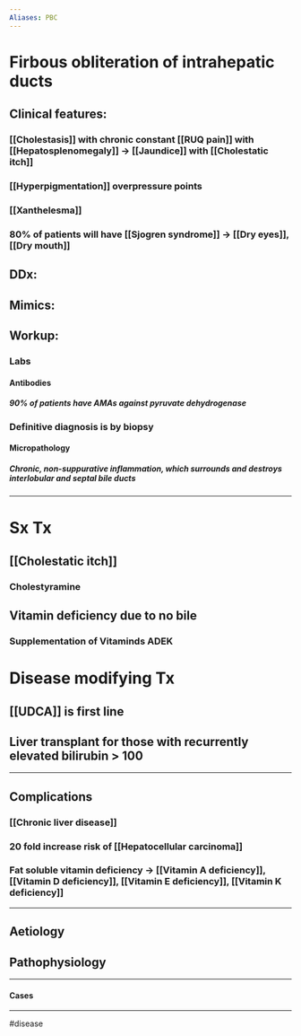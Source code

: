 ```yaml
---
Aliases: PBC
---
```

# Firbous obliteration of intrahepatic ducts
## Clinical features:
### [[Cholestasis]] with chronic constant [[RUQ pain]] with [[Hepatosplenomegaly]] -> [[Jaundice]] with [[Cholestatic itch]]
### [[Hyperpigmentation]] overpressure points
### [[Xanthelesma]]
### 80% of patients will have [[Sjogren syndrome]] -> [[Dry eyes]], [[Dry mouth]]
## DDx:
###
## Mimics:
###
## Workup:
### Labs
#### Antibodies
##### 90% of patients have AMAs against pyruvate dehydrogenase
### Definitive diagnosis is by biopsy
#### Micropathology
##### Chronic, non-suppurative inflammation, which surrounds and destroys interlobular and septal bile ducts

---
# Sx Tx
## [[Cholestatic itch]]
### Cholestyramine
## Vitamin deficiency due to no bile
### Supplementation of Vitaminds ADEK
# Disease modifying Tx
## [[UDCA]] is first line
## Liver transplant for those with recurrently elevated bilirubin > 100

---
## Complications
### [[Chronic liver disease]]
### 20 fold increase risk of [[Hepatocellular carcinoma]]
### Fat soluble vitamin deficiency -> [[Vitamin A deficiency]], [[Vitamin D deficiency]], [[Vitamin E deficiency]], [[Vitamin K deficiency]]

---
## Aetiology
## Pathophysiology

---
#### Cases


---
#disease 